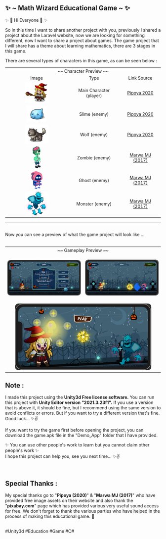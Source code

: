 ✨ ~ Math Wizard Educational Game ~ ✨
-

✨ 👋 Hi Everyone 👋 ✨

So in this time I want to share another project with you, previously I shared a project about the Laravel website, now we are looking for something different, now I want to share a project about games. The game project that I will share has a theme about learning mathematics, there are 3 stages in this game.


There are several types of characters in this game, as can be seen below :


<table width="100%" border=0 align="center">
    <tr>
        <td align="center" colspan=3>
        ~~ Character Preview ~~
        </td>
    </tr>
    <tr align="center" valign="middle">
        <td>
            Image
        </td>
        <td>
            Type
        </td>
        <td>
            Link Source
        </td>
    </tr>
    <tr align="center">
        <td>
            <img width="40%" alt="screen shot 2017-08-07 at 12 18 15 pm" src="ImgShow/character/mc.png">
        </td>
        <td>
            Main Character (player)
        </td>
        <td>
            <a href="https://pipoya.itch.io/pipoya-free-2d-game-character-sprites">Pipoya 2020</a>
        </td>
    </tr>
    <tr align="center">
        <td>
            <img width="35%" alt="screen shot 2017-08-07 at 12 18 15 pm" src="ImgShow/character/slime.png">
        </td>
        <td>
            Slime (enemy)
        </td>
        <td>
            <a href="https://pipoya.itch.io/pipoya-free-2d-game-character-sprites">Pipoya 2020</a>
        </td>
    </tr>
    <tr align="center">
        <td>
            <img width="40%" alt="screen shot 2017-08-07 at 12 18 15 pm" src="ImgShow/character/wolf.png">
        </td>
        <td>
            Wolf (enemy)
        </td>
        <td>
            <a href="https://pipoya.itch.io/pipoya-free-2d-game-character-sprites">Pipoya 2020</a>
        </td>
    </tr>
    <tr align="center">
        <td>
            <img width="15%" alt="screen shot 2017-08-07 at 12 18 15 pm" src="ImgShow/character/zombie.png">
        </td>
        <td>
            Zombie (enemy)
        </td>
        <td>
            <a href="https://marwamj.itch.io/2d-game-zombie-character">Marwa MJ (2017)</a>
        </td>
    </tr>
    <tr align="center">
        <td>
            <img width="20%" alt="screen shot 2017-08-07 at 12 18 15 pm" src="ImgShow/character/ghost.png">
        </td>
        <td>
            Ghost (enemy)
        </td>
        <td>
            <a href="https://marwamj.itch.io/2d-free-game-character">Marwa MJ (2017) </a>
        </td>
    </tr>
    <tr align="center">
        <td>
            <img width="40%" alt="screen shot 2017-08-07 at 12 18 15 pm" src="ImgShow/character/monster.png" style="border-radius:10px">
        </td>
        <td>
            Monster (enemy)
        </td>
        <td>
            <a href="https://marwamj.itch.io/2d-monster-character">Marwa MJ (2017) </a>
        </td>
    </tr>
</table>

---
<br>
Now you can see a preview of what the game project will look like ...
</br>
<br>
<table width="100%" border=0>
    <tr>
        <td align="center" colspan=3>
        ~~ Gameplay Preview ~~
        </td>
    </tr>
    <tr align="center" >
        <td>
            <br>
                <img width="100%" alt="screen shot 2017-08-07 at 12 18 15 pm" src="ImgShow/gameplay/2.png" style="border-radius:10px">
            </br>
        </td>
        <td>
            <br>
                <img width="100%" alt="screen shot 2017-08-07 at 12 18 15 pm" src="ImgShow/gameplay/3.png" style="border-radius:10px">
            </br>
        </td>
    </tr>
    <tr align="center" >
        <td colspan=2>
            <br>
                <img width="90%" alt="screen shot 2017-08-07 at 12 18 15 pm" src="ImgShow/gameplay/1.png" style="border-radius:10px">
            </br>
        </td>
    </tr>
</table>


Note :
-

I made this project using the <b>Unity3d Free license software.</b> You can run this project with <b>Unity Editor version "2021.3.23f1".</b> If you use a version that is above it, it should be fine, but I recommend using the same version to avoid conflicts or errors. But if you want to try a different version that's fine.
Good luck... ✨✌

If you want to try the game first before opening the project, you can download the game.apk file in the "Demo_App" folder that I have provided.

✨ You can use other people's work to learn but you cannot claim other people's work ✨ <br>I hope this project can help you, see you next time... ✨✌



<br>

Special Thanks :
-
My special thanks go to "<b>Pipoya (2020)</b>" & "<b>Marwa MJ (2017)</b>" who have provided free image assets on their website and also thank the "<b>pixabay.com</b>" page which has provided various very useful sound access for free. We don't forget to thank the various parties who have helped in the process of making this educational game. 🙏

<br>
#Unity3d #Education #Game #C#
